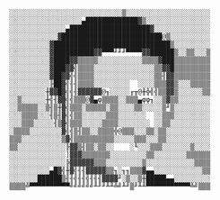 
    ░░░░░░░░░░░░░░░░░░░░░░░░░░░░▒░░░░░░░░░░░░░░░░░░░░░
    ░░░░░░░░░░░░░░░░░░▄█████████████▓▒░░░░░░░░░░░░░░░░
    ░░░░░░░░░░░░░░▄████████████████████▓░░░░░░░░░░░░░░
    ░░░░░░░░░░░░▓█████████████████████████@▒░░░░░░░░░░
    ░░░░░░░░░░▓█████████████████████████████▒░░░░░░░░░
    ░░░░░░░░░░▓██████████▓▓▀▀▀╜╜╜▀▀▀▀▓▓██████▒░░▒▒░░░▒
    ░░░░░░░░░░▓████▓▓▒▒▒▒▒░░░░░░░░░░░▒▒▒▒▓███▒▒▒▒▒▒▒▒▒
    ░░░░░░░░░░▓███▓▓╣▒▒▒▒░░░░░░░░░░░░░░░▒▒▓▓█▒▒▒▒▒▒▒▒▒
    ░░░░░░░░░░▓██▓▓╣╣▒▒▒▒░░░░░░░░░░░░░░░▒▒╢▓▓▒▒▒▒▒▒▒▒▒
    ░░░░░░░░░░╟██▓╣╢╢▒▒▒▒░░░░░░░░░  ░░░░▒▒▒▓▓▒░░░▒▒▒▒▒
    ░░░░░░░░░╫▓▓█▓╣╣╢▓▓▓▓▓▓@╖░░░░░╓╥@╫╬╣╣▒▒▓▓▒░░░░░░▒▒
    ░░▒░░░░░░╫╣╢▓▓╣╣▒▒▒@▓▄φ▒▒▒▒░░▒▒▒▄φφ╖░░▒▓▒▒░░░░░░░░
    ░░▒▒▒▒▒░░▒╢▒╫▓╣▒▒▒░▒▒▒▒▒░▒▒░░░░▒▒░░░░░▒╜▒░░░░░░░░░
    ░░░▒▒▒▒░░░╢▒╢▓╣╣▒▒░░░░░░▒▒▒░░░░░░░  ░░▒▒▒░░░░░░░░░
    ░░░▒▒▒░░░░░╢▒▓╣▒▒▒░░░░░▒▒▒▒░░░░░░░░ ░░▒▒░░░░░░░░░░
    ░▒▒▒▒░░░░░░░░▓╣╣▒╢▒▒░░▒▒▒▒╬@▒▒▒░░░▒▒░▒▒░░░░░░░░░░░
    ▒▒▒░░░░░░░░░░▒▓╣▒▒▒▒▒▒▒▒▒▒░░░░░▒▒▒░░░▒▒░░░░░░░░░░░
    ▒▒░░░░░░░░░░░░╟▓▓▒╢▒▒░▒▒░░    ░╙░░░▒▒▒░░░░░░░▒░░░░
    ░░░░░░░░░░░░░░]▓▓▓▒▒▒▒▒▒▒░░░░░░░░░▒▒░░░░░░░░▒▒▒▒▒▒
    ░░░░░░░░░░░░░░╠▓▓▓▓▓▓▒▒▒░░░░░░░░░▒░░░░░░░░░░░░▒▒▒▒
    ░░░░░░░░░░▄█▓╣╫▓╣╢╢▓▓▓▓▓▒▒╖░╖╖▒▒▒▓▄▄░░░░░░░░░░░░▒▒
    ░░░░░░░██████▒╢╢╣╢╢╣╢╢╢▓▓▓▓╜░▒░░▒╫█████▄▄░░░░░░░░░
    ▒▒▒▒╩▀▀▀▀▀▀▀▀▀▀╝╝╝╝╝╝╨╜╜╨╨╩╝╨╜▒╜╨╨▀▀▀▀▀▀▀▀▀▀▀╩╝▒▒▒

